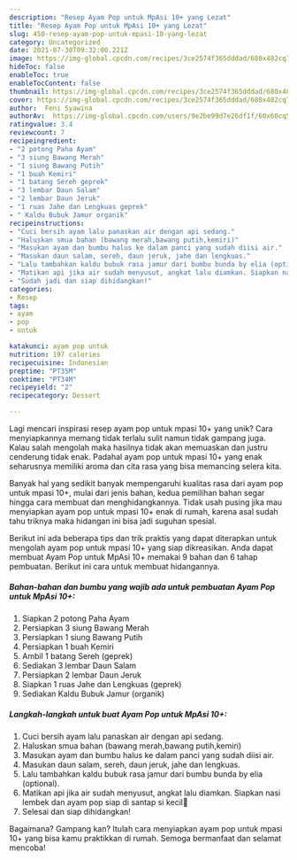 ```yaml
---
description: "Resep Ayam Pop untuk MpAsi 10+ yang Lezat"
title: "Resep Ayam Pop untuk MpAsi 10+ yang Lezat"
slug: 450-resep-ayam-pop-untuk-mpasi-10-yang-lezat
category: Uncategorized
date: 2021-07-30T09:32:00.221Z
image: https://img-global.cpcdn.com/recipes/3ce2574f365dddad/680x482cq70/ayam-pop-untuk-mpasi-10-foto-resep-utama.jpg
hideToc: false
enableToc: true
enableTocContent: false
thumbnail: https://img-global.cpcdn.com/recipes/3ce2574f365dddad/680x482cq70/ayam-pop-untuk-mpasi-10-foto-resep-utama.jpg
cover: https://img-global.cpcdn.com/recipes/3ce2574f365dddad/680x482cq70/ayam-pop-untuk-mpasi-10-foto-resep-utama.jpg
author:  Feni Syawina
authorAv:  https://img-global.cpcdn.com/users/9e2be99d7e26df1f/60x60cq50/avatar.jpg
ratingvalue: 3.4
reviewcount: 7
recipeingredient:
- "2 potong Paha Ayam"
- "3 siung Bawang Merah"
- "1 siung Bawang Putih"
- "1 buah Kemiri"
- "1 batang Sereh geprek"
- "3 lembar Daun Salam"
- "2 lembar Daun Jeruk"
- "1 ruas Jahe dan Lengkuas geprek"
- " Kaldu Bubuk Jamur organik"
recipeinstructions:
- "Cuci bersih ayam lalu panaskan air dengan api sedang."
- "Haluskan smua bahan (bawang merah,bawang putih,kemiri)"
- "Masukan ayam dan bumbu halus ke dalam panci yang sudah diisi air."
- "Masukan daun salam, sereh, daun jeruk, jahe dan lengkuas."
- "Lalu tambahkan kaldu bubuk rasa jamur dari bumbu bunda by elia (optional)."
- "Matikan api jika air sudah menyusut, angkat lalu diamkan. Siapkan nasi lembek dan ayam pop siap di santap si kecil🤍"
- "Sudah jadi dan siap dihidangkan!"
categories:
- Resep
tags:
- ayam
- pop
- untuk

katakunci: ayam pop untuk 
nutrition: 197 calories
recipecuisine: Indonesian
preptime: "PT35M"
cooktime: "PT34M"
recipeyield: "2"
recipecategory: Dessert

---
```



Lagi mencari inspirasi resep ayam pop untuk mpasi 10+ yang unik? Cara menyiapkannya memang tidak terlalu sulit namun tidak gampang juga. Kalau salah mengolah maka hasilnya tidak akan memuaskan dan justru cenderung tidak enak. Padahal ayam pop untuk mpasi 10+ yang enak seharusnya memiliki aroma dan cita rasa yang bisa memancing selera kita.




Banyak hal yang sedikit banyak mempengaruhi kualitas rasa dari ayam pop untuk mpasi 10+, mulai dari jenis bahan, kedua pemilihan bahan segar hingga cara membuat dan menghidangkannya. Tidak usah pusing jika mau menyiapkan ayam pop untuk mpasi 10+ enak di rumah, karena asal sudah tahu triknya maka hidangan ini bisa jadi suguhan spesial.


Berikut ini ada beberapa tips dan trik praktis yang dapat diterapkan untuk mengolah ayam pop untuk mpasi 10+ yang siap dikreasikan. Anda dapat membuat Ayam Pop untuk MpAsi 10+ memakai 9 bahan dan 6 tahap pembuatan. Berikut ini cara untuk membuat hidangannya.

<!--inarticleads1-->

##### Bahan-bahan dan bumbu yang wajib ada untuk pembuatan Ayam Pop untuk MpAsi 10+:

1. Siapkan 2 potong Paha Ayam
1. Persiapkan 3 siung Bawang Merah
1. Persiapkan 1 siung Bawang Putih
1. Persiapkan 1 buah Kemiri
1. Ambil 1 batang Sereh (geprek)
1. Sediakan 3 lembar Daun Salam
1. Persiapkan 2 lembar Daun Jeruk
1. Siapkan 1 ruas Jahe dan Lengkuas (geprek)
1. Sediakan  Kaldu Bubuk Jamur (organik)




<!--inarticleads2-->

##### Langkah-langkah untuk buat Ayam Pop untuk MpAsi 10+:

1. Cuci bersih ayam lalu panaskan air dengan api sedang.
1. Haluskan smua bahan (bawang merah,bawang putih,kemiri)
1. Masukan ayam dan bumbu halus ke dalam panci yang sudah diisi air.
1. Masukan daun salam, sereh, daun jeruk, jahe dan lengkuas.
1. Lalu tambahkan kaldu bubuk rasa jamur dari bumbu bunda by elia (optional).
1. Matikan api jika air sudah menyusut, angkat lalu diamkan. Siapkan nasi lembek dan ayam pop siap di santap si kecil🤍
1. Selesai dan siap dihidangkan!



Bagaimana? Gampang kan? Itulah cara menyiapkan ayam pop untuk mpasi 10+ yang bisa kamu praktikkan di rumah. Semoga bermanfaat dan selamat mencoba!
